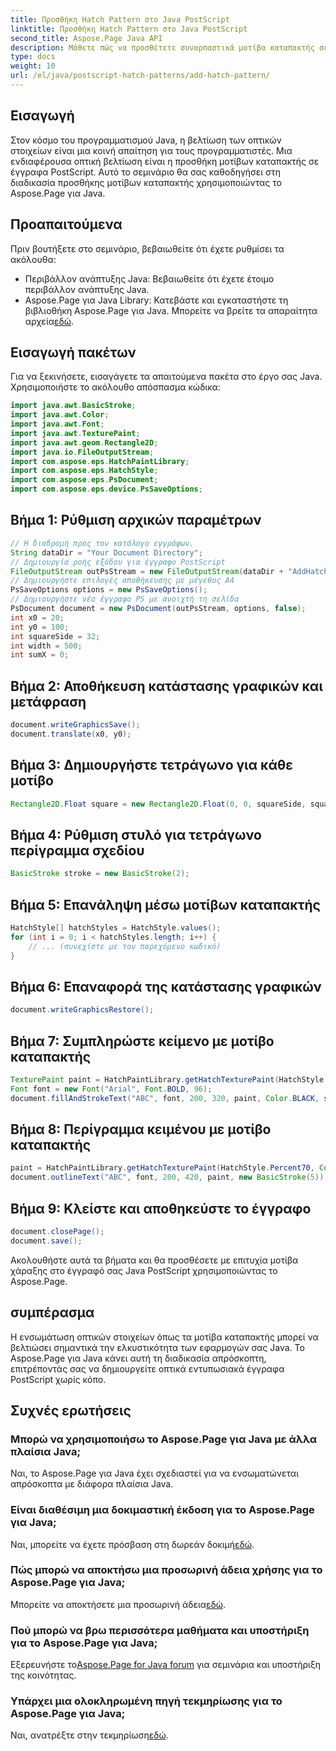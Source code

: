 ```yaml
---
title: Προσθήκη Hatch Pattern στο Java PostScript
linktitle: Προσθήκη Hatch Pattern στο Java PostScript
second_title: Aspose.Page Java API
description: Μάθετε πώς να προσθέτετε συναρπαστικά μοτίβα καταπακτής σε έγγραφα Java PostScript χρησιμοποιώντας το Aspose.Page. Ανεβάστε το οπτικό σας περιεχόμενο χωρίς κόπο.
type: docs
weight: 10
url: /el/java/postscript-hatch-patterns/add-hatch-pattern/
---
```

## Εισαγωγή
Στον κόσμο του προγραμματισμού Java, η βελτίωση των οπτικών στοιχείων είναι μια κοινή απαίτηση για τους προγραμματιστές. Μια ενδιαφέρουσα οπτική βελτίωση είναι η προσθήκη μοτίβων καταπακτής σε έγγραφα PostScript. Αυτό το σεμινάριο θα σας καθοδηγήσει στη διαδικασία προσθήκης μοτίβων καταπακτής χρησιμοποιώντας το Aspose.Page για Java.
## Προαπαιτούμενα
Πριν βουτήξετε στο σεμινάριο, βεβαιωθείτε ότι έχετε ρυθμίσει τα ακόλουθα:
- Περιβάλλον ανάπτυξης Java: Βεβαιωθείτε ότι έχετε έτοιμο περιβάλλον ανάπτυξης Java.
-  Aspose.Page για Java Library: Κατεβάστε και εγκαταστήστε τη βιβλιοθήκη Aspose.Page για Java. Μπορείτε να βρείτε τα απαραίτητα αρχεία[εδώ](https://releases.aspose.com/page/java/).
## Εισαγωγή πακέτων
Για να ξεκινήσετε, εισαγάγετε τα απαιτούμενα πακέτα στο έργο σας Java. Χρησιμοποιήστε το ακόλουθο απόσπασμα κώδικα:
```java
import java.awt.BasicStroke;
import java.awt.Color;
import java.awt.Font;
import java.awt.TexturePaint;
import java.awt.geom.Rectangle2D;
import java.io.FileOutputStream;
import com.aspose.eps.HatchPaintLibrary;
import com.aspose.eps.HatchStyle;
import com.aspose.eps.PsDocument;
import com.aspose.eps.device.PsSaveOptions;
```
## Βήμα 1: Ρύθμιση αρχικών παραμέτρων
```java
// Η διαδρομή προς τον κατάλογο εγγράφων.
String dataDir = "Your Document Directory";
// Δημιουργία ροής εξόδου για έγγραφο PostScript
FileOutputStream outPsStream = new FileOutputStream(dataDir + "AddHatchPattern_outPS.ps");
// Δημιουργήστε επιλογές αποθήκευσης με μέγεθος Α4
PsSaveOptions options = new PsSaveOptions();
// Δημιουργήστε νέο έγγραφο PS με ανοιχτή τη σελίδα
PsDocument document = new PsDocument(outPsStream, options, false);
int x0 = 20;
int y0 = 100;
int squareSide = 32;
int width = 500;
int sumX = 0;
```
## Βήμα 2: Αποθήκευση κατάστασης γραφικών και μετάφραση
```java
document.writeGraphicsSave();
document.translate(x0, y0);
```
## Βήμα 3: Δημιουργήστε τετράγωνο για κάθε μοτίβο
```java
Rectangle2D.Float square = new Rectangle2D.Float(0, 0, squareSide, squareSide);
```
## Βήμα 4: Ρύθμιση στυλό για τετράγωνο περίγραμμα σχεδίου
```java
BasicStroke stroke = new BasicStroke(2);
```
## Βήμα 5: Επανάληψη μέσω μοτίβων καταπακτής
```java
HatchStyle[] hatchStyles = HatchStyle.values();
for (int i = 0; i < hatchStyles.length; i++) {
    // ... (συνεχίστε με τον παρεχόμενο κωδικό)
}
```
## Βήμα 6: Επαναφορά της κατάστασης γραφικών
```java
document.writeGraphicsRestore();
```
## Βήμα 7: Συμπληρώστε κείμενο με μοτίβο καταπακτής
```java
TexturePaint paint = HatchPaintLibrary.getHatchTexturePaint(HatchStyle.DiagonalCross, Color.RED, Color.YELLOW);
Font font = new Font("Arial", Font.BOLD, 96);
document.fillAndStrokeText("ABC", font, 200, 320, paint, Color.BLACK, stroke);
```
## Βήμα 8: Περίγραμμα κειμένου με μοτίβο καταπακτής
```java
paint = HatchPaintLibrary.getHatchTexturePaint(HatchStyle.Percent70, Color.BLUE, Color.WHITE);
document.outlineText("ABC", font, 200, 420, paint, new BasicStroke(5));
```
## Βήμα 9: Κλείστε και αποθηκεύστε το έγγραφο
```java
document.closePage();
document.save();
```
Ακολουθήστε αυτά τα βήματα και θα προσθέσετε με επιτυχία μοτίβα χάραξης στο έγγραφό σας Java PostScript χρησιμοποιώντας το Aspose.Page.
## συμπέρασμα
Η ενσωμάτωση οπτικών στοιχείων όπως τα μοτίβα καταπακτής μπορεί να βελτιώσει σημαντικά την ελκυστικότητα των εφαρμογών σας Java. Το Aspose.Page για Java κάνει αυτή τη διαδικασία απρόσκοπτη, επιτρέποντάς σας να δημιουργείτε οπτικά εντυπωσιακά έγγραφα PostScript χωρίς κόπο.
## Συχνές ερωτήσεις
### Μπορώ να χρησιμοποιήσω το Aspose.Page για Java με άλλα πλαίσια Java;
Ναι, το Aspose.Page για Java έχει σχεδιαστεί για να ενσωματώνεται απρόσκοπτα με διάφορα πλαίσια Java.
### Είναι διαθέσιμη μια δοκιμαστική έκδοση για το Aspose.Page για Java;
 Ναι, μπορείτε να έχετε πρόσβαση στη δωρεάν δοκιμή[εδώ](https://releases.aspose.com/).
### Πώς μπορώ να αποκτήσω μια προσωρινή άδεια χρήσης για το Aspose.Page για Java;
 Μπορείτε να αποκτήσετε μια προσωρινή άδεια[εδώ](https://purchase.aspose.com/temporary-license/).
### Πού μπορώ να βρω περισσότερα μαθήματα και υποστήριξη για το Aspose.Page για Java;
 Εξερευνήστε το[Aspose.Page for Java forum](https://forum.aspose.com/c/page/39) για σεμινάρια και υποστήριξη της κοινότητας.
### Υπάρχει μια ολοκληρωμένη πηγή τεκμηρίωσης για το Aspose.Page για Java;
 Ναι, ανατρέξτε στην τεκμηρίωση[εδώ](https://reference.aspose.com/page/java/).